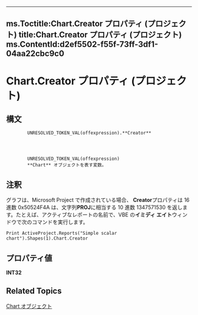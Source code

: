 
---
ms.Toctitle:Chart.Creator プロパティ (プロジェクト)
title:Chart.Creator プロパティ (プロジェクト)
ms.ContentId:d2ef5502-f55f-73ff-3df1-04aa22cbc9c0
---
# Chart.Creator プロパティ (プロジェクト)





## 構文

            UNRESOLVED_TOKEN_VAL(offexpression).**Creator**




            UNRESOLVED_TOKEN_VAL(offexpression)
            **Chart** オブジェクトを表す変数。



## 注釈
グラフは、Microsoft Project で作成されている場合、 **Creator**プロパティは 16 進数 0x50524F4A は、文字列**PROJ**に相当する 10 進数 1347571530 を返します。たとえば、アクティブなレポートの名前で、VBE の**イミディ エイト**ウィンドウで次のコマンドを実行します。

```vba
Print ActiveProject.Reports("Simple scalar chart").Shapes(1).Chart.Creator
```




## プロパティ値
**INT32**



## Related Topics

[Chart オブジェクト](810d4ec1-69d2-c432-b9da-57042b783b85.md)




